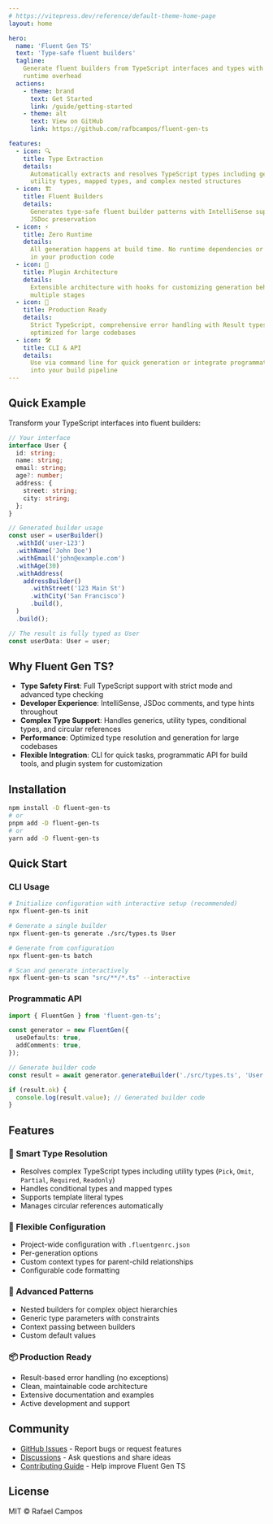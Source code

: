 ```yaml
---
# https://vitepress.dev/reference/default-theme-home-page
layout: home

hero:
  name: 'Fluent Gen TS'
  text: 'Type-safe fluent builders'
  tagline:
    Generate fluent builders from TypeScript interfaces and types with zero
    runtime overhead
  actions:
    - theme: brand
      text: Get Started
      link: /guide/getting-started
    - theme: alt
      text: View on GitHub
      link: https://github.com/rafbcampos/fluent-gen-ts

features:
  - icon: 🔍
    title: Type Extraction
    details:
      Automatically extracts and resolves TypeScript types including generics,
      utility types, mapped types, and complex nested structures
  - icon: 🏗️
    title: Fluent Builders
    details:
      Generates type-safe fluent builder patterns with IntelliSense support and
      JSDoc preservation
  - icon: ⚡
    title: Zero Runtime
    details:
      All generation happens at build time. No runtime dependencies or overhead
      in your production code
  - icon: 🔌
    title: Plugin Architecture
    details:
      Extensible architecture with hooks for customizing generation behavior at
      multiple stages
  - icon: 🎯
    title: Production Ready
    details:
      Strict TypeScript, comprehensive error handling with Result types, and
      optimized for large codebases
  - icon: 🛠️
    title: CLI & API
    details:
      Use via command line for quick generation or integrate programmatically
      into your build pipeline
---
```


## Quick Example

Transform your TypeScript interfaces into fluent builders:

```typescript
// Your interface
interface User {
  id: string;
  name: string;
  email: string;
  age?: number;
  address: {
    street: string;
    city: string;
  };
}

// Generated builder usage
const user = userBuilder()
  .withId('user-123')
  .withName('John Doe')
  .withEmail('john@example.com')
  .withAge(30)
  .withAddress(
    addressBuilder()
      .withStreet('123 Main St')
      .withCity('San Francisco')
      .build(),
  )
  .build();

// The result is fully typed as User
const userData: User = user;
```

## Why Fluent Gen TS?

- **Type Safety First**: Full TypeScript support with strict mode and advanced
  type checking
- **Developer Experience**: IntelliSense, JSDoc comments, and type hints
  throughout
- **Complex Type Support**: Handles generics, utility types, conditional types,
  and circular references
- **Performance**: Optimized type resolution and generation for large codebases
- **Flexible Integration**: CLI for quick tasks, programmatic API for build
  tools, and plugin system for customization

## Installation

```bash
npm install -D fluent-gen-ts
# or
pnpm add -D fluent-gen-ts
# or
yarn add -D fluent-gen-ts
```

## Quick Start

### CLI Usage

```bash
# Initialize configuration with interactive setup (recommended)
npx fluent-gen-ts init

# Generate a single builder
npx fluent-gen-ts generate ./src/types.ts User

# Generate from configuration
npx fluent-gen-ts batch

# Scan and generate interactively
npx fluent-gen-ts scan "src/**/*.ts" --interactive
```

### Programmatic API

```typescript
import { FluentGen } from 'fluent-gen-ts';

const generator = new FluentGen({
  useDefaults: true,
  addComments: true,
});

// Generate builder code
const result = await generator.generateBuilder('./src/types.ts', 'User');

if (result.ok) {
  console.log(result.value); // Generated builder code
}
```

## Features

### 🎯 Smart Type Resolution

- Resolves complex TypeScript types including utility types (`Pick`, `Omit`,
  `Partial`, `Required`, `Readonly`)
- Handles conditional types and mapped types
- Supports template literal types
- Manages circular references automatically

### 🔧 Flexible Configuration

- Project-wide configuration with `.fluentgenrc.json`
- Per-generation options
- Custom context types for parent-child relationships
- Configurable code formatting

### 🚀 Advanced Patterns

- Nested builders for complex object hierarchies
- Generic type parameters with constraints
- Context passing between builders
- Custom default values

### 📦 Production Ready

- Result-based error handling (no exceptions)
- Clean, maintainable code architecture
- Extensive documentation and examples
- Active development and support

## Community

- [GitHub Issues](https://github.com/rafbcampos/fluent-gen-ts/issues) - Report
  bugs or request features
- [Discussions](https://github.com/rafbcampos/fluent-gen-ts/discussions) - Ask
  questions and share ideas
- [Contributing Guide](https://github.com/rafbcampos/fluent-gen-ts/blob/main/CONTRIBUTING.md) -
  Help improve Fluent Gen TS

## License

MIT © Rafael Campos
